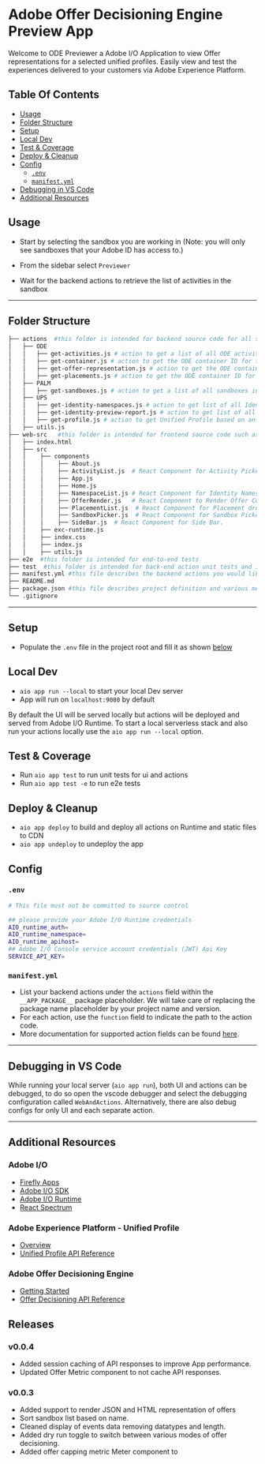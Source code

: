 # Adobe Offer Decisioning Engine Preview App

Welcome to ODE Previewer a Adobe I/O Application to view Offer representations for a selected unified profiles. Easily view and test the experiences delivered to your customers via Adobe Experience Platform.

## Table Of Contents
- [Usage](#usage)
- [Folder Structure](#folder-structure)
- [Setup](#setup)
- [Local Dev](#local-dev)
- [Test & Coverage](#test---coverage)
- [Deploy & Cleanup](#deploy---cleanup)
- [Config](#config)
  * [`.env`](#-env-)
  * [`manifest.yml`](#-manifestyml-)
- [Debugging in VS Code](#debugging-in-vs-code)
- [Additional Resources](#additional-resources)

## Usage

- Start by selecting the sandbox you are working in  (Note: you will only see sandboxes that your Adobe ID has access to.)

- From the sidebar select `Previewer`

- Wait for the backend actions to retrieve  the list of activities in the sandbox
---

## Folder Structure

```bash
├── actions  #this folder is intended for backend source code for all serverless actions
│   ├── ODE
│   │   ├── get-activities.js # action to get a list of all ODE activities in the AEP instance
│   │   ├── get-container.js # action to get the ODE container ID for the sandbox selected.
│   │   ├── get-offer-representation.js # action to get the ODE container ID for the sandbox selected.
│   │   ├── get-placements.js # action to get the ODE container ID for the sandbox selected.
│   ├── PALM
│   │   ├── get-sandboxes.js # action to get a list of all sandboxes in the AEP instance
│   ├── UPS
│   │   ├── get-identity-namespaces.js # action to get list of all Identity Namespaces.
│   │   ├── get-identity-preview-report.js # action to get list of all populated Identity Namespaces.
│   │   ├── get-profile.js # action to get Unified Profile based on an entity value lookup.
│   ├── utils.js
├── web-src   #this folder is intended for frontend source code such as html templates, react components, JS, CSS
│   ├── index.html
│   ├── src
│   │    ├── components
│   │    │    ├── About.js
│   │    │    ├── ActivityList.js  # React Component for Activity Picker.
│   │    │    ├── App.js
│   │    │    ├── Home.js
│   │    │    ├── NamespaceList.js # React Component for Identity Namespace drop down.
│   │    │    ├── OfferRender.js   # React Component to Render Offer Content.
│   │    │    ├── PlacementList.js  # React Component for Placement drop down.
│   │    │    ├── SandboxPicker.js  # React Component for Sandbox Picker Ribbon.
│   │    │    ├── SideBar.js  # React Component for Side Bar.
│   │    ├── exc-runtime.js
│   │    ├── index.css
│   │    ├── index.js
│   │    ├── utils.js
├── e2e  #this folder is intended for end-to-end tests
├── test  #this folder is intended for back-end action unit tests and integration tests
├── manifest.yml #this file describes the backend actions you would like to deploy or to redeploy
├── README.md
├── package.json #this file describes project definition and various metadata relevant to the project.
└── .gitignore
```
---
## Setup

- Populate the `.env` file in the project root and fill it as shown [below](#env)

## Local Dev

- `aio app run --local` to start your local Dev server
- App will run on `localhost:9080` by default

By default the UI will be served locally but actions will be deployed and served from Adobe I/O Runtime. To start a
local serverless stack and also run your actions locally use the `aio app run --local` option.

## Test & Coverage

- Run `aio app test` to run unit tests for ui and actions
- Run `aio app test -e` to run e2e tests

## Deploy & Cleanup

- `aio app deploy` to build and deploy all actions on Runtime and static files to CDN
- `aio app undeploy` to undeploy the app

## Config

### `.env`

```bash
# This file must not be committed to source control

## please provide your Adobe I/O Runtime credentials
AIO_runtime_auth=
AIO_runtime_namespace=
AIO_runtime_apihost=
## Adobe I/O Console service account credentials (JWT) Api Key
SERVICE_API_KEY=
```

### `manifest.yml`

- List your backend actions under the `actions` field within the `__APP_PACKAGE__`
package placeholder. We will take care of replacing the package name placeholder
by your project name and version.
- For each action, use the `function` field to indicate the path to the action
code.
- More documentation for supported action fields can be found
[here](https://github.com/apache/incubator-openwhisk-wskdeploy/blob/master/specification/html/spec_actions.md#actions).

---
## Debugging in VS Code

While running your local server (`aio app run`), both UI and actions can be debugged, to do so open the vscode debugger
and select the debugging configuration called `WebAndActions`.
Alternatively, there are also debug configs for only UI and each separate action.

---
## Additional Resources

### Adobe I/O
* [Firefly Apps](https://github.com/AdobeDocs/project-firefly/blob/master/README.md#project-firefly-developer-guide)
* [Adobe I/O SDK](https://github.com/adobe/aio-sdk#adobeaio-sdk)
* [Adobe I/O Runtime](https://adobedocs.github.io/adobeio-runtime/)
* [React Spectrum](https://react-spectrum.adobe.com/react-spectrum/index.html)

### Adobe Experience Platform - Unified Profile
* [Overview](https://experienceleague.adobe.com/docs/experience-platform/profile/home.html?lang=en)
* [Unified Profile API Reference](https://experienceleague.adobe.com/docs/experience-platform/profile/home.html?lang=en#api)

### Adobe Offer Decisioning Engine
* [Getting Started](https://experienceleague.adobe.com/docs/offer-decisioning/using/get-started/starting-offer-decisioning.html?lang=en#get-started)
* [Offer Decisioning API Reference](https://experienceleague.adobe.com/docs/offer-decisioning/using/api-reference/getting-started.html?lang=en#api-reference)


## Releases

### v0.0.4
* Added session caching of API responses to improve App performance. 
* Updated Offer Metric component to not cache API responses.
### v0.0.3
* Added support to render JSON and HTML representation of offers
* Sort sandbox list based on name.
* Cleaned display of events data removing datatypes and length.
* Added dry run toggle to switch between various modes of offer decisioning.
* Added offer capping metric Meter component to 